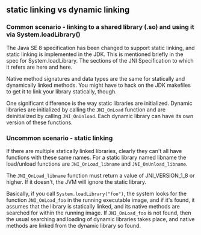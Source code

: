 
## static linking vs dynamic linking

### Common scenario - linking to a shared library (.so) and using it via System.loadLibrary()

The Java SE 8 specification has been changed to support static linking, and static linking is implemented in the JDK. This is mentioned briefly in the spec for System.loadLibrary. The sections of the JNI Specification to which it refers are here and here.

Native method signatures and data types are the same for statically and dynamically linked methods. You might have to hack on the JDK makefiles to get it to link your library statically, though.

One significant difference is the way static libraries are initialized. Dynamic libraries are initialized by calling the `JNI_OnLoad` function and are deinitialized by calling `JNI_OnUnload`. Each dynamic library can have its own version of these functions. 




### Uncommon scenario - static linking

If there are multiple statically linked libraries, clearly they can't all have functions with these same names. For a static library named libname the load/unload functions are `JNI_OnLoad_libname` and `JNI_OnUnload_libname`.

The `JNI_OnLoad_libname` function must return a value of JNI_VERSION_1_8 or higher. If it doesn't, the JVM will ignore the static library.

Basically, if you call `System.loadLibrary("foo")`, the system looks for the function `JNI_OnLoad_foo` in the running executable image, and if it's found, it assumes that the library is statically linked, and its native methods are searched for within the running image. If `JNI_OnLoad_foo` is not found, then the usual searching and loading of dynamic libraries takes place, and native methods are linked from the dynamic library so found.
